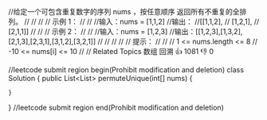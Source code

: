 //给定一个可包含重复数字的序列 nums ，按任意顺序 返回所有不重复的全排列。 
//
// 
//
// 示例 1： 
//
// 
//输入：nums = [1,1,2]
//输出：
//[[1,1,2],
// [1,2,1],
// [2,1,1]]
// 
//
// 示例 2： 
//
// 
//输入：nums = [1,2,3]
//输出：[[1,2,3],[1,3,2],[2,1,3],[2,3,1],[3,1,2],[3,2,1]]
// 
//
// 
//
// 提示： 
//
// 
// 1 <= nums.length <= 8 
// -10 <= nums[i] <= 10 
// 
// Related Topics 数组 回溯 👍 1081 👎 0


//leetcode submit region begin(Prohibit modification and deletion)
class Solution {
    public List<List<Integer>> permuteUnique(int[] nums) {

    }
}
//leetcode submit region end(Prohibit modification and deletion)
